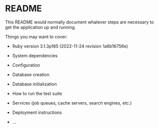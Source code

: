 # README

This README would normally document whatever steps are necessary to get the
application up and running.

Things you may want to cover:

* Ruby version
3.1.3p185 (2022-11-24 revision 1a6b16756e)

* System dependencies

* Configuration

* Database creation

* Database initialization

* How to run the test suite

* Services (job queues, cache servers, search engines, etc.)

* Deployment instructions

* ...
